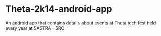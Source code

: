 # Theta-2k14-android-app
An android app that contains details about events at Theta tech fest held every year at SASTRA - SRC
